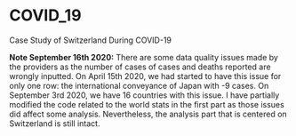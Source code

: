 # COVID_19

Case Study of Switzerland During COVID-19

__Note September 16th 2020:__ There are some data quality issues made by the providers as the number of cases of cases and deaths reported are wrongly inputted. On April 15th 2020, we had started to have this issue for only one row: the international conveyance of Japan with -9 cases. On September 3rd 2020, we have 16 countries with this issue. I have partially modified the code related to the world stats in the first part as those issues did affect some analysis. Nevertheless, the analysis part that is centered on Switzerland is still intact.
